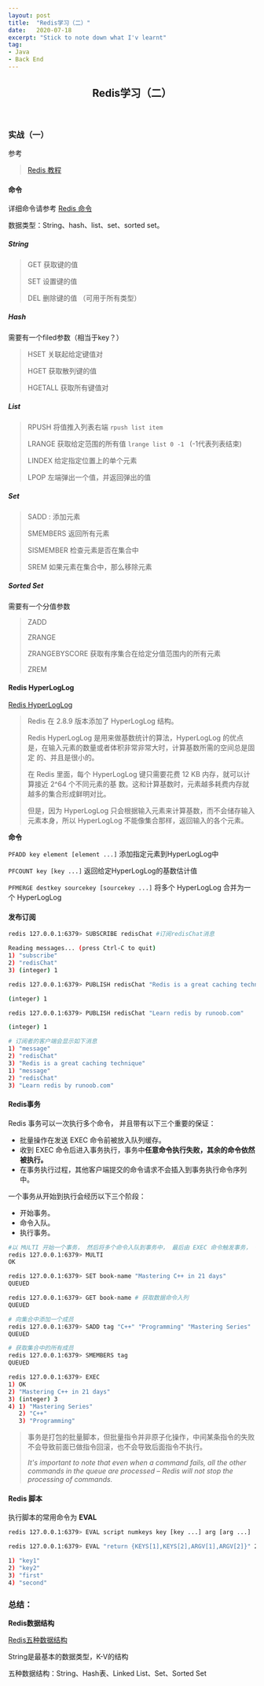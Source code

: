 ```yaml
---
layout: post
title:  "Redis学习（二）"
date:   2020-07-18
excerpt: "Stick to note down what I'v learnt"
tag:
- Java 
- Back End
---
```


<center><H2><b>Redis学习（二）</b></H2></center><br>


### 实战（一）

参考

> [Redis 教程](https://www.runoob.com/redis/redis-tutorial.html)

#### 命令

详细命令请参考 [Redis 命令](https://www.runoob.com/redis/redis-commands.html)

数据类型：String、hash、list、set、sorted set。



##### String

> GET 获取键的值
>
> SET 设置键的值
>
> DEL 删除键的值 （可用于所有类型）

##### Hash

需要有一个filed参数（相当于key？）

> HSET 关联起给定键值对
>
> HGET 获取散列键的值
>
> HGETALL 获取所有键值对

##### List

> RPUSH 将值推入列表右端  `rpush list item`
>
> LRANGE 获取给定范围的所有值 `lrange list 0 -1 ` (-1代表列表结束)
>
> LINDEX 给定指定位置上的单个元素
>
> LPOP 左端弹出一个值，并返回弹出的值

##### Set

> SADD : 添加元素
>
> SMEMBERS 返回所有元素
>
> SISMEMBER 检查元素是否在集合中
>
> SREM 如果元素在集合中，那么移除元素

##### Sorted Set

需要有一个分值参数

> ZADD
>
> ZRANGE
>
> ZRANGEBYSCORE 获取有序集合在给定分值范围内的所有元素
>
> ZREM



#### Redis HyperLogLog

 [Redis HyperLogLog](https://www.runoob.com/redis/redis-hyperloglog.html)

> Redis 在 2.8.9 版本添加了 HyperLogLog 结构。
>
> Redis HyperLogLog 是用来做基数统计的算法，HyperLogLog 的优点是，在输入元素的数量或者体积非常非常大时，计算基数所需的空间总是固定 的、并且是很小的。
>
> 在 Redis 里面，每个 HyperLogLog 键只需要花费 12 KB 内存，就可以计算接近 2^64 个不同元素的基 数。这和计算基数时，元素越多耗费内存就越多的集合形成鲜明对比。
>
> 但是，因为 HyperLogLog 只会根据输入元素来计算基数，而不会储存输入元素本身，所以 HyperLogLog 不能像集合那样，返回输入的各个元素。

**命令**

`PFADD key element [element ...]` 添加指定元素到HyperLogLog中

`PFCOUNT key [key ...]`  返回给定HyperLogLog的基数估计值

`PFMERGE destkey sourcekey [sourcekey ...]` 将多个 HyperLogLog 合并为一个 HyperLogLog



#### 发布订阅

```bash
redis 127.0.0.1:6379> SUBSCRIBE redisChat #订阅redisChat消息

Reading messages... (press Ctrl-C to quit)
1) "subscribe"
2) "redisChat"
3) (integer) 1
```

```bash
redis 127.0.0.1:6379> PUBLISH redisChat "Redis is a great caching technique"

(integer) 1

redis 127.0.0.1:6379> PUBLISH redisChat "Learn redis by runoob.com"

(integer) 1

# 订阅者的客户端会显示如下消息
1) "message"
2) "redisChat"
3) "Redis is a great caching technique"
1) "message"
2) "redisChat"
3) "Learn redis by runoob.com"
```



#### Redis事务

Redis 事务可以一次执行多个命令， 并且带有以下三个重要的保证：

- 批量操作在发送 EXEC 命令前被放入队列缓存。
- 收到 EXEC 命令后进入事务执行，事务中**任意命令执行失败，其余的命令依然被执行。**
- 在事务执行过程，其他客户端提交的命令请求不会插入到事务执行命令序列中。



一个事务从开始到执行会经历以下三个阶段：

- 开始事务。
- 命令入队。
- 执行事务。

```bash
#以 MULTI 开始一个事务， 然后将多个命令入队到事务中， 最后由 EXEC 命令触发事务， 一并执行事务中的所有命令：
redis 127.0.0.1:6379> MULTI
OK

redis 127.0.0.1:6379> SET book-name "Mastering C++ in 21 days"
QUEUED

redis 127.0.0.1:6379> GET book-name # 获取数据命令入列
QUEUED

# 向集合中添加一个成员
redis 127.0.0.1:6379> SADD tag "C++" "Programming" "Mastering Series"
QUEUED 

# 获取集合中的所有成员
redis 127.0.0.1:6379> SMEMBERS tag 
QUEUED

redis 127.0.0.1:6379> EXEC 
1) OK
2) "Mastering C++ in 21 days"
3) (integer) 3
4) 1) "Mastering Series"
   2) "C++"
   3) "Programming"
```

> 事务是打包的批量脚本，但批量指令并非原子化操作，中间某条指令的失败不会导致前面已做指令回滚，也不会导致后面指令不执行。
>
> *It's important to note that even when a command fails, all the other commands in the queue are processed – Redis will not stop the processing of commands.*



#### Redis 脚本

执行脚本的常用命令为 **EVAL**

```bash
redis 127.0.0.1:6379> EVAL script numkeys key [key ...] arg [arg ...]
```

```bash
redis 127.0.0.1:6379> EVAL "return {KEYS[1],KEYS[2],ARGV[1],ARGV[2]}" 2 key1 key2 first second

1) "key1"
2) "key2"
3) "first"
4) "second"
```



### 总结：

**Redis数据结构**

[Redis五种数据结构](https://www.cnblogs.com/haoprogrammer/p/11065461.html)

String是最基本的数据类型，K-V的结构

五种数据结构：String、Hash表、Linked List、Set、Sorted Set

